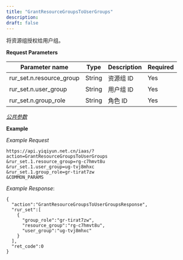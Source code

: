 ```yaml
---
title: "GrantResourceGroupsToUserGroups"
description: 
draft: false
---
```




将资源组授权给用户组。

**Request Parameters**

| Parameter name | Type | Description | Required |
| --- | --- | --- | --- |
| rur_set.n.resource_group | String | 资源组 ID | Yes |
| rur_set.n.user_group | String | 用户组 ID | Yes |
| rur_set.n.group_role | String | 角色 ID | Yes |

[_公共参数_](../../../parameters/)

**Example**

_Example Request_

```
https://api.yiqiyun.net.cn/iaas/?action=GrantResourceGroupsToUserGroups
&rur_set.1.resource_group=rg-c7hmvt8u
&rur_set.1.user_group=ug-tvj8mhxc
&rur_set.1.group_role=gr-tirat7zw
&COMMON_PARAMS
```

_Example Response_:

```
{
  "action":"GrantResourceGroupsToUserGroupsResponse",
  "rur_set":[
    {
      "group_role":"gr-tirat7zw",
      "resource_group":"rg-c7hmvt8u",
      "user_group":"ug-tvj8mhxc"
    }
  ],
  "ret_code":0
}
```
